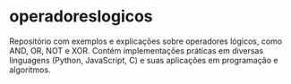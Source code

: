 # operadoreslogicos
Repositório com exemplos e explicações sobre operadores lógicos, como AND, OR, NOT e XOR. Contém implementações práticas em diversas linguagens (Python, JavaScript, C) e suas aplicações em programação e algoritmos.
